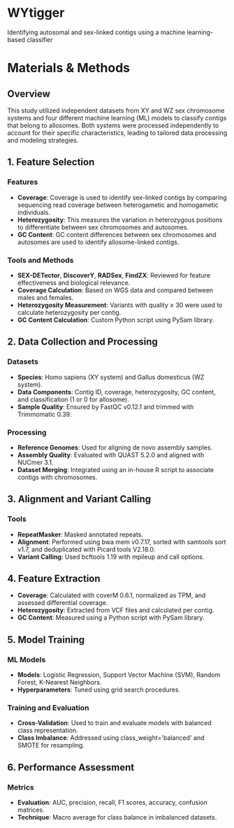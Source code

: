 # WYtigger
Identifying autosomal and sex-linked contigs using a machine learning-based classifier

# Materials & Methods

## Overview

This study utilized independent datasets from XY and WZ sex chromosome systems and four different machine learning (ML) models to classify contigs that belong to allosomes. Both systems were processed independently to account for their specific characteristics, leading to tailored data processing and modeling strategies.

## 1. Feature Selection

### Features

- **Coverage**: Coverage is used to identify sex-linked contigs by comparing sequencing read coverage between heterogametic and homogametic individuals.
- **Heterozygosity**: This measures the variation in heterozygous positions to differentiate between sex chromosomes and autosomes.
- **GC Content**: GC content differences between sex chromosomes and autosomes are used to identify allosome-linked contigs.

### Tools and Methods

- **SEX-DETector**, **DiscoverY**, **RADSex**, **FindZX**: Reviewed for feature effectiveness and biological relevance.
- **Coverage Calculation**: Based on WGS data and compared between males and females.
- **Heterozygosity Measurement**: Variants with quality ≥ 30 were used to calculate heterozygosity per contig.
- **GC Content Calculation**: Custom Python script using PySam library.

## 2. Data Collection and Processing

### Datasets

- **Species**: Homo sapiens (XY system) and Gallus domesticus (WZ system).
- **Data Components**: Contig ID, coverage, heterozygosity, GC content, and classification (1 or 0 for allosome).
- **Sample Quality**: Ensured by FastQC v0.12.1 and trimmed with Trimmomatic 0.39.

### Processing

- **Reference Genomes**: Used for aligning de novo assembly samples.
- **Assembly Quality**: Evaluated with QUAST 5.2.0 and aligned with NUCmer 3.1.
- **Dataset Merging**: Integrated using an in-house R script to associate contigs with chromosomes.

## 3. Alignment and Variant Calling

### Tools

- **RepeatMasker**: Masked annotated repeats.
- **Alignment**: Performed using bwa mem v0.7.17, sorted with samtools sort v1.7, and deduplicated with Picard tools V2.18.0.
- **Variant Calling**: Used bcftools 1.19 with mpileup and call options.

## 4. Feature Extraction

- **Coverage**: Calculated with coverM 0.6.1, normalized as TPM, and assessed differential coverage.
- **Heterozygosity**: Extracted from VCF files and calculated per contig.
- **GC Content**: Measured using a Python script with PySam library.

## 5. Model Training

### ML Models

- **Models**: Logistic Regression, Support Vector Machine (SVM), Random Forest, K-Nearest Neighbors.
- **Hyperparameters**: Tuned using grid search procedures.

### Training and Evaluation

- **Cross-Validation**: Used to train and evaluate models with balanced class representation.
- **Class Imbalance**: Addressed using class_weight='balanced' and SMOTE for resampling.

## 6. Performance Assessment

### Metrics

- **Evaluation**: AUC, precision, recall, F1 scores, accuracy, confusion matrices.
- **Technique**: Macro average for class balance in imbalanced datasets.
